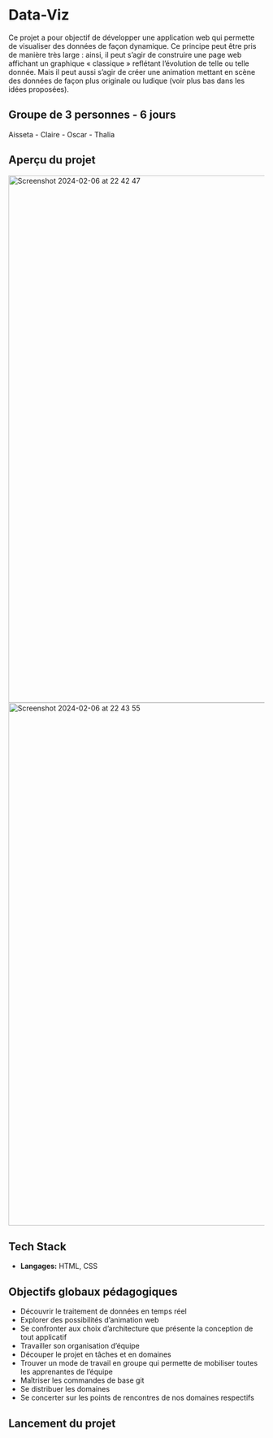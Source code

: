 # Data-Viz

Ce projet a pour objectif de développer une application web qui permette de visualiser des données de façon dynamique. Ce principe peut être pris de manière très large : ainsi, il peut s’agir de construire une page web affichant un graphique « classique » reflétant l’évolution de telle ou telle donnée. Mais il peut aussi s’agir de créer une animation mettant en scène des données de façon plus originale ou ludique (voir plus bas dans les idées proposées).


## Groupe de 3 personnes - 6 jours

Aisseta - Claire - Oscar - Thalia 


## Aperçu du projet

<img width="1038" alt="Screenshot 2024-02-06 at 22 42 47" src="https://github.com/thaliawoods/dataviz-aisseta-thalia-oscar-claire/assets/135039431/dce7d6e7-63dc-4cf7-b63d-dc14cfe86579">

<img width="1029" alt="Screenshot 2024-02-06 at 22 43 55" src="https://github.com/thaliawoods/dataviz-aisseta-thalia-oscar-claire/assets/135039431/48e50ecf-4262-4d48-ab7d-2af105e57461">


## Tech Stack

- **Langages:** HTML, CSS


## **Objectifs globaux pédagogiques**

- Découvrir le traitement de données en temps réel
- Explorer des possibilités d’animation web
- Se confronter aux choix d’architecture que présente la conception de tout applicatif
- Travailler son organisation d’équipe
- Découper le projet en tâches et en domaines
- Trouver un mode de travail en groupe qui permette de mobiliser toutes les apprenantes de l’équipe
- Maîtriser les commandes de base git
- Se distribuer les domaines
- Se concerter sur les points de rencontres de nos domaines respectifs

      
## Lancement du projet


